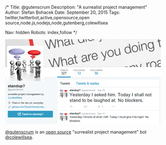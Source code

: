 /*
Title: @gutenscrum
Description: "A surrealist project management"
Author: Stefan Bohacek
Date: September 20, 2015
Tags: twitter,twitterbot,active,opensource,open source,node.js,nodejs,node,gutenberg,colewillsea

Nav: hidden
Robots: index,follow
*/

[![](/content/bots/twitterbots/images/gutenscrum.png)](https://twitter.com/gutenscrum)

[@gutenscrum](https://twitter.com/gutenscrum) is an [open source](https://github.com/coleww/gutenscrum) "surrealist project management" bot [@colewillsea](https://twitter.com/colewillsea).